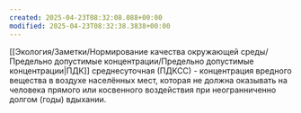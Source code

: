 ```yaml
---
created: 2025-04-23T08:32:08.088+00:00
modified: 2025-04-23T08:32:38.3838+00:00
---
```

[[Экология/Заметки/Нормирование качества окружающей среды/Предельно допустимые концентрации/Предельно допустимые концентрации|ПДК]] среднесуточная (ПДКСС) - концентрация вредного вещества в воздухе населённых мест, которая не должна оказывать на человека прямого или косвенного воздействия при неогранниченно долгом (годы) вдыхании.